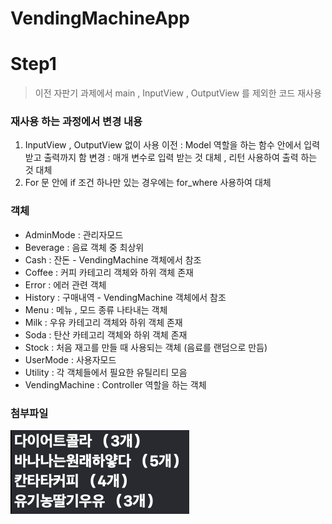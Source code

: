 # VendingMachineApp

# Step1
> 이전 자판기 과제에서 main , InputView , OutputView 를 제외한 코드 재사용

### 재사용 하는 과정에서 변경 내용
1. InputView , OutputView 없이 사용
    이전 : Model 역할을 하는 함수 안에서 입력 받고 출력까지 함
    변경 : 매개 변수로 입력 받는 것 대체 , 리턴 사용하여 출력 하는 것 대체
2. For 문 안에 if 조건 하나만 있는 경우에는 for_where 사용하여 대체

### 객체
- AdminMode : 관리자모드
- Beverage : 음료 객체 중 최상위
- Cash : 잔돈 - VendingMachine 객체에서 참조
- Coffee : 커피 카테고리 객체와 하위 객체 존재
- Error : 에러 관련 객체
- History : 구매내역 - VendingMachine 객체에서 참조
- Menu : 메뉴 , 모드 종류 나타내는 객체
- Milk : 우유 카테고리 객체와 하위 객체 존재
- Soda : 탄산 카테고리 객체와 하위 객체 존재
- Stock : 처음 재고를 만들 때 사용되는 객체 (음료를 랜덤으로 만듬)
- UserMode : 사용자모드
- Utility : 각 객체들에서 필요한 유틸리티 모음
- VendingMachine : Controller 역할을 하는 객체

### 첨부파일
![Step1](CaptureImage/Step1.png)
